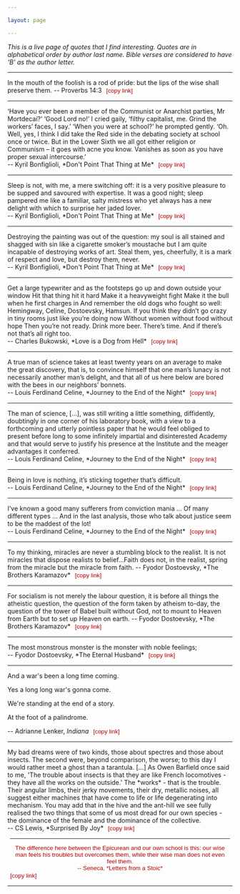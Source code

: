 ```yaml
---

layout: page

---
```


<style>
button {
    background-color: Transparent;
    background-repeat:no-repeat;
    border: none;
    cursor:pointer; overflow: hidden;
    outline:none;
    color: #a00;
}
button:focus{
   color:#595959;
}
</style>

<script>
function Copy(id){
navigator.clipboard.writeText("https://carlosoliver.co/misc/quotes.html#" + id);
console.log("https://carlosoliver.co/misc/quotes.html#" + id);
}

</script>

*This is a live page of quotes that I find interesting. Quotes are in alphabetical order by author last name. Bible verses are considered to have 'B' as the author letter.*

---

<div id="proverbs-mouth">
</div>
In the mouth of the foolish is a rod of pride: but the lips of the wise shall preserve them.  
-- Proverbs 14:3 <button onclick="Copy('proverbs-mouth')">[copy link]</button>

---

<div id='bonfi-comm'></div>
‘Have you ever been a member of the Communist or Anarchist parties, Mr Mortdecai?’ ‘Good Lord no!’ I cried gaily, ‘filthy capitalist, me. Grind the workers’ faces, I say.’ ‘When you were at school?’ he prompted gently. ‘Oh. Well, yes, I think I did take the Red side in the debating society at school once or twice. But in the Lower Sixth we all got either religion or Communism – it goes with acne you know. Vanishes as soon as you have proper sexual intercourse.’<br>
-- Kyril Bonfiglioli, *Don't Point That Thing at Me* <button onclick="Copy('bonfi-comm')">[copy link]</button>

---

<div id='bonfi-sleep'></div>
Sleep is not, with me, a mere switching off: it is a very positive pleasure to be supped and savoured with expertise. It was a good night; sleep pampered me like a familiar, salty mistress who yet always has a new delight with which to surprise her jaded lover.<br>
-- Kyril Bonfiglioli, *Don't Point That Thing at Me* <button onclick="Copy('bonfi-sleep')">[copy link]</button>

---

<div id='bonfi-art'></div>
Destroying the painting was out of the question: my soul is all stained and shagged with sin like a cigarette smoker’s moustache but I am quite incapable of destroying works of art. Steal them, yes, cheerfully, it is a mark of respect and love, but destroy them, never.<br>
-- Kyril Bonfiglioli, *Don't Point That Thing at Me* <button onclick="Copy('bonfi-art')">[copy link]</button>

---

<div id="buk-typewriter">
</div>
Get a large typewriter and as the footsteps go up and down outside your window Hit that thing hit it hard Make it a heavyweight fight Make it the bull when he first charges in And remember the old dogs who fought so well: Hemingway, Celine, Dostoevsky, Hamsun. If you think they didn’t go crazy in tiny rooms just like you’re doing now Without women without food without hope Then you’re not ready. Drink more beer. There’s time. And if there’s not that’s all right too.<br>
-- Charles Bukowski, *Love is a Dog from Hell* <button onClick="Copy('buk-typewriter')">[copy link]</button>

---

<div id="celine-science">
</div>
A true man of science takes at least twenty years on an average to make the great discovery, that is, to convince himself that one man’s lunacy is not necessarily another man’s delight, and that all of us here below are bored with the bees in our neighbors’ bonnets.<br>
-- Louis Ferdinand Celine, *Journey to the End of the Night* <button onClick="Copy('celine-science')">[copy link]</button>

---

<div id="celine-academy">
</div>
The man of science, [...], was still writing a little something, diffidently, doubtingly in one corner of his laboratory book, with a view to a forthcoming and utterly pointless paper that he would feel obliged to present before long to some infinitely impartial and disinterested Academy and that would serve to justify his presence at the Institute and the meager advantages it conferred.<br>
-- Louis Ferdinand Celine, *Journey to the End of the Night* <button onClick="Copy('celine-academy')">[copy link]</button>

---

<div id="celine-love">
</div>
Being in love is nothing, it’s sticking together that’s difficult.<br>
-- Louis Ferdinand Celine, *Journey to the End of the Night* <button onClick="Copy('celine-love')">[copy link]</button>

---

<div id="celine-mania">
</div>
I’ve known a good many sufferers from conviction mania … Of many different types … And in the last analysis, those who talk about justice seem to be the maddest of the lot!<br>
-- Louis Ferdinand Celine, *Journey to the End of the Night* <button onClick="Copy('celine-mania')">[copy link]</button>

---


<div id="dost-miracles">
</div>
To my thinking, miracles are never a stumbling block to the realist. It is not miracles that dispose realists to belief...Faith does not, in the realist, spring from the miracle but the miracle from faith.  
-- Fyodor Dostoevsky, *The Brothers Karamazov* <button onclick="Copy('dost-miracles')">[copy link]</button>

---

<div id="dost-socialism">
</div>
For socialism is not merely the labour question, it is before all things the atheistic question, the question of the form taken by atheism to-day, the question of the tower of Babel built without God, not to mount to Heaven from Earth but to set up Heaven on earth.  
-- Fyodor Dostoevsky, *The Brothers Karamazov* <button onclick="Copy('dost-socialism')">[copy link]</button>

---

<div id="dost-monster">
</div>
The most monstrous monster is the monster with noble feelings;<br>
-- Fyodor Dostoevsky, *The Eternal Husband* <button onclick="Copy('dost-monster')">[copy link]</button>

---

<div id="dost-monster">
</div>
And a war's been a long time coming.

Yes a long long war's gonna come.

We're standing at the end of a story.

At the foot of a palindrome.

-- Adrianne Lenker, *Indiana* <button onclick="Copy('dost-monster')">[copy link]</button>

---


<div id="cs-insects">
</div>
My bad dreams were of two kinds, those about spectres and those about insects. The second were, beyond comparison, the worse; to this day I would rather meet a ghost than a tarantula. [...] As Owen Barfield once said to me, 'The trouble about insects is that they are like French locomotives - they have all the works on the outside.' The *works* - that is the trouble. Their angular limbs, their jerky movements, their dry, metallic noises, all suggest either machines that have come to life or life degenerating into mechanism. You may add that in the hive and the ant-hill we see fully realised the two things that some of us most dread for our own species - the dominance of the female and the dominance of the collective.<br>
-- CS Lewis, *Surprised By Joy* <button onclick="Copy('cs-insects')">[copy link]<button>

---

<div id="seneca-epic"></div>
The difference here between the Epicurean and our own school is this: our wise man feels his troubles but overcomes them, while their wise man does not even feel them.<br>
-- Seneca, *Letters from a Stoic* <button onclick="Copy('seneca-epic')">[copy link]</button>

---
